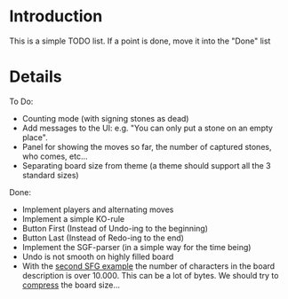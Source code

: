 # Introduction #

This is a simple TODO list.
If a point is done, move it into the "Done" list

# Details #

To Do:

  * Counting mode (with signing stones as dead)
  * Add messages to the UI: e.g. "You can only put a stone on an empty place".
  * Panel for showing the moves so far, the number of captured stones, who comes, etc...
  * Separating board size from theme (a theme should support all the 3 standard sizes)


Done:

  * Implement players and alternating moves
  * Implement a simple KO-rule
  * Button First (Instead of Undo-ing to the beginning)
  * Button Last (Instead of Redo-ing to the end)
  * Implement the SGF-parser (in a simple way for the time being)
  * Undo is not smooth on highly filled board
  * With the [second SFG example](ExampleSGF2.md) the number of characters in the board description is over 10.000. This can be a lot of bytes. We should try to [compress](Compressed_Game_Representation.md) the board size...